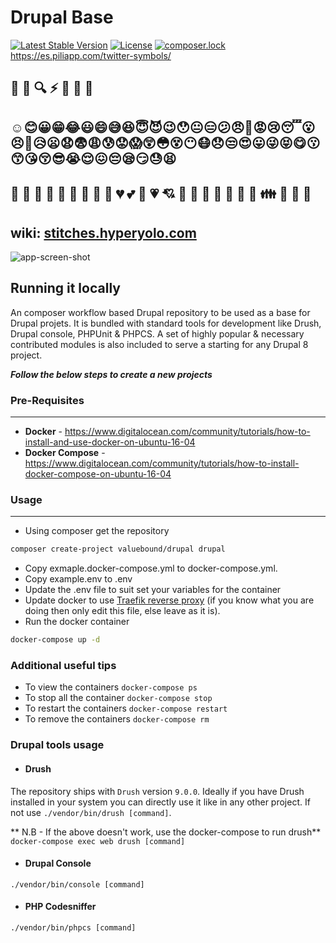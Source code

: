 Drupal Base
============

[![Latest Stable Version](https://poser.pugx.org/valuebound/drupal/v/stable)](https://packagist.org/packages/valuebound/drupal) [![License](https://poser.pugx.org/valuebound/drupal/license)](https://packagist.org/packages/valuebound/drupal) [![composer.lock](https://poser.pugx.org/valuebound/drupal/composerlock)](https://packagist.org/packages/valuebound/drupal)
https://es.piliapp.com/twitter-symbols/

## 🎏 🐙 🔍 ⚡ 🐠 🐪 🐉
## ☺😊😀😁😂😃😄😅😆😇😈😉😯😐😑😕😠😬😡😢😴😮😣😤😥😦😧😨😩😰😟😱😲😳😵😶😷😞😒😍😛😜😝😋😗😙😘😚😎😭😌😖😔😪😏😓😫
## 💋 💌 💍 💎 💏 💐 💑 💒 💓 💔 💕 💖 💗 💘 💙 💚 💛 💜 💝 💞 💟 👪 👫 👬 👭 

## wiki: [stitches.hyperyolo.com](https://github.com/mayc1030/drupalnotes/wiki)
![app-screen-shot](https://cdn-images-1.medium.com/max/2000/1*DqVCpGnXJefwLXFneEHPZg.png)


## Running it locally
An composer workflow based Drupal repository to be used as a base for Drupal projets. It is bundled with standard tools for development like Drush, Drupal console, PHPUnit & PHPCS. A set of highly popular & necessary contributed modules is also included to serve a starting for any Drupal 8 project.

***Follow the below steps to create a new projects***

### Pre-Requisites
-----------
 - **Docker** - https://www.digitalocean.com/community/tutorials/how-to-install-and-use-docker-on-ubuntu-16-04
 - **Docker Compose** - https://www.digitalocean.com/community/tutorials/how-to-install-docker-compose-on-ubuntu-16-04
 

### Usage
---------
- Using composer get the repository
```bash
composer create-project valuebound/drupal drupal
```
- Copy exmaple.docker-compose.yml to docker-compose.yml.
- Copy example.env to .env
- Update the .env file to suit set your variables for the container
- Update docker to use [Traefik reverse proxy](https://www.digitalocean.com/community/tutorials/how-to-use-traefik-as-a-reverse-proxy-for-docker-containers-on-ubuntu-16-04) (if you know what you are doing then only edit this file, else leave as it is).
- Run the docker container
```bash
docker-compose up -d
```

### Additional useful tips
- To view the containers `docker-compose ps`
- To stop all the container `docker-compose stop`
- To restart the containers `docker-compose restart`
- To remove the containers `docker-compose rm`

### Drupal tools usage
- #### Drush
The repository ships with `Drush` version `9.0.0`. Ideally if you have Drush installed in your system you can directly use it like in any other project. If not use `./vendor/bin/drush [command]`.

** N.B - If the above doesn't work, use the docker-compose to run drush**
`docker-compose exec web drush [command]`

- #### Drupal Console
`./vendor/bin/console [command]`

- #### PHP Codesniffer
`./vendor/bin/phpcs [command]` 



